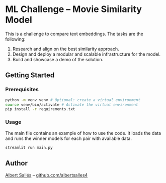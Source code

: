 # ML Challenge – Movie Similarity Model

This is a challenge to compare text embeddings. The tasks are the following:
1. Research and align on the best similarity approach.
2. Design and deploy a modular and scalable infrastructure for the model.
3. Build and showcase a demo of the solution.

## Getting Started

### Prerequisites

```bash
python -m venv venv # Optional: create a virtual environment
source venv/bin/activate # Activate the virtual environment
pip install -r requirements.txt
```

### Usage

The main file contains an example of how to use the code. It loads the data and runs the winner models for each pair
with available data.

```bash
streamlit run main.py
```

## Author

[Albert Sallés](https://www.linkedin.com/in/albert-salles/) – [github.com/albertsalles4](https://github.com/albertsalles4)